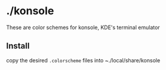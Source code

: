 # ./konsole

These are color schemes for konsole, KDE's terminal emulator

## Install

copy the desired `.colorscheme` files into ~./local/share/konsole